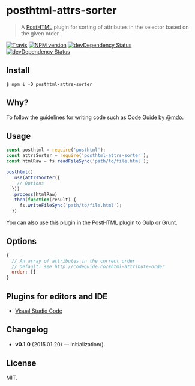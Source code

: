 # posthtml-attrs-sorter

> A [PostHTML](https://github.com/posthtml/posthtml) plugin for sorting of attributes in the selector based on the given order.

[![Travis](https://img.shields.io/travis/mrmlnc/posthtml-attrs-sorter.svg?style=flat-square)](https://travis-ci.org/mrmlnc/posthtml-attrs-sorter)
[![NPM version](https://img.shields.io/npm/v/posthtml-attrs-sorter.svg?style=flat-square)](https://www.npmjs.com/package/posthtml-attrs-sorter)
[![devDependency Status](https://img.shields.io/david/mrmlnc/posthtml-attrs-sorter.svg?style=flat-square)](https://david-dm.org/mrmlnc/posthtml-attrs-sorter#info=dependencies)
[![devDependency Status](https://img.shields.io/david/dev/mrmlnc/posthtml-attrs-sorter.svg?style=flat-square)](https://david-dm.org/mrmlnc/posthtml-attrs-sorter#info=devDependencies)

## Install

```shell
$ npm i -D posthtml-attrs-sorter
```

## Why?

To follow the guidelines for writing code such as [Code Guide by @mdo](http://codeguide.co/).

## Usage

```js
const posthtml = require('posthtml');
const attrsSorter = require('posthtml-attrs-sorter');
const htmlRaw = fs.readFileSync('path/to/file.html');

posthtml()
  .use(attrsSorter({
    // Options
  }))
  .process(htmlRaw)
  .then(function(result) {
     fs.writeFileSync('path/to/file.html');
  })
```

You can also use this plugin in the PostHTML plugin to [Gulp](https://www.npmjs.com/package/gulp-posthtml) or [Grunt](https://www.npmjs.com/package/grunt-posthtml).

## Options

```js
{
  // An array of attributes in the correct order
  // Default: see http://codeguide.co/#html-attribute-order
  order: []
}
```

## Plugins for editors and IDE

  * [Visual Studio Code](https://github.com/mrmlnc/vscode-attrs-sorter)

## Changelog

  * **v0.1.0** (2015.01.20) — Initialization().

## License

MIT.
